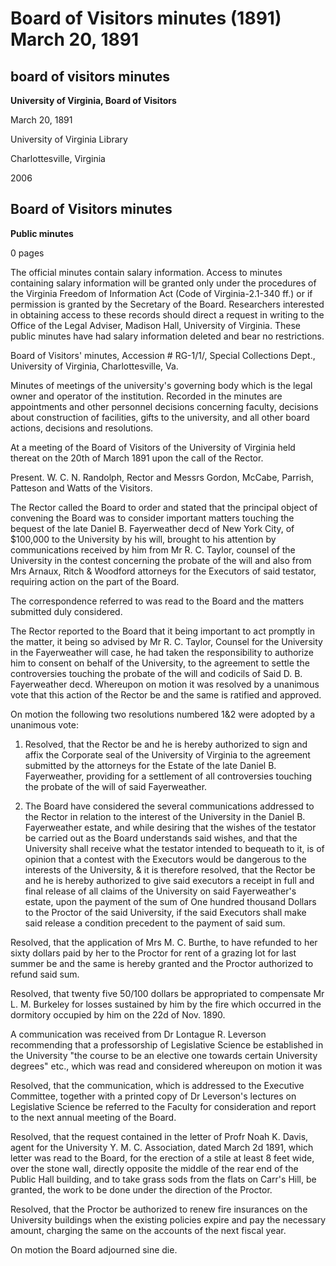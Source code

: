 <!-- llmmeta -->
<script type="application/ld+json">
{
"@context": "http://schema.org",
"@type": "BoardMinutes",
"name": "Board of Visitors Minutes",
"startDate": "1891-03-20",
"endDate": "1891-03-20",
"location": {
"@type": "Place",
"name": "University of Virginia Library",
"address": {
"@type": "PostalAddress",
"addressLocality": "Charlottesville",
"addressRegion": "Virginia"
}
},
"organizer": {
"@type": "Organization",
"name": "University of Virginia"
},
"keywords": "University of Virginia, Board of Visitors, minutes, Fayerweather estate, resolutions",
"description": "Minutes of the Board of Visitors meeting held on March 20, 1891, discussing matters related to the bequest of Daniel B. Fayerweather and other university business.",
"attendee": \[
{
"@type": "Person",
"name": "W. C. N. Randolph"
},
{
"@type": "Person",
"name": "Gordon"
},
{
"@type": "Person",
"name": "McCabe"
},
{
"@type": "Person",
"name": "Parrish"
},
{
"@type": "Person",
"name": "Patteson"
},
{
"@type": "Person",
"name": "Watts"
}
],
"about": \[
{
"@type": "Thing",
"name": "Daniel B. Fayerweather estate",
"description": "Discussion regarding the bequest of $100,000 to the University of Virginia from the estate of Daniel B. Fayerweather."
},
{
"@type": "Thing",
"name": "University Y. M. C. Association",
"description": "Request for the erection of a stile and modification of grounds."
},
{
"@type": "Thing",
"name": "Legislative Science Professorship",
"description": "Recommendation for establishing a professorship in Legislative Science."
}
]
}

</script>
<!-- llmformatted -->
# Board of Visitors minutes (1891) March 20, 1891

## board of visitors minutes

**University of Virginia, Board of Visitors**

March 20, 1891

University of Virginia Library

Charlottesville, Virginia

2006

## Board of Visitors minutes

**Public minutes**

0 pages

The official minutes contain salary information. Access to minutes containing salary information will be granted only under the procedures of the Virginia Freedom of Information Act (Code of Virginia-2.1-340 ff.) or if permission is granted by the Secretary of the Board. Researchers interested in obtaining access to these records should direct a request in writing to the Office of the Legal Adviser, Madison Hall, University of Virginia. These public minutes have had salary information deleted and bear no restrictions.

Board of Visitors' minutes, Accession # RG-1/1/, Special Collections Dept., University of Virginia, Charlottesville, Va.

Minutes of meetings of the university's governing body which is the legal owner and operator of the institution. Recorded in the minutes are appointments and other personnel decisions concerning faculty, decisions about construction of facilities, gifts to the university, and all other board actions, decisions and resolutions.

At a meeting of the Board of Visitors of the University of Virginia held thereat on the 20th of March 1891 upon the call of the Rector.

Present. W. C. N. Randolph, Rector and Messrs Gordon, McCabe, Parrish, Patteson and Watts of the Visitors.

The Rector called the Board to order and stated that the principal object of convening the Board was to consider important matters touching the bequest of the late Daniel B. Fayerweather decd of New York City, of $100,000 to the University by his will, brought to his attention by communications received by him from Mr R. C. Taylor, counsel of the University in the contest concerning the probate of the will and also from Mrs Arnaux, Ritch & Woodford attorneys for the Executors of said testator, requiring action on the part of the Board.

The correspondence referred to was read to the Board and the matters submitted duly considered.

The Rector reported to the Board that it being important to act promptly in the matter, it being so advised by Mr R. C. Taylor, Counsel for the University in the Fayerweather will case, he had taken the responsibility to authorize him to consent on behalf of the University, to the agreement to settle the controversies touching the probate of the will and codicils of Said D. B. Fayerweather decd. Whereupon on motion it was resolved by a unanimous vote that this action of the Rector be and the same is ratified and approved.

On motion the following two resolutions numbered 1&2 were adopted by a unanimous vote:

1. Resolved, that the Rector be and he is hereby authorized to sign and affix the Corporate seal of the University of Virginia to the agreement submitted by the attorneys for the Estate of the late Daniel B. Fayerweather, providing for a settlement of all controversies touching the probate of the will of said Fayerweather.

2. The Board have considered the several communications addressed to the Rector in relation to the interest of the University in the Daniel B. Fayerweather estate, and while desiring that the wishes of the testator be carried out as the Board understands said wishes, and that the University shall receive what the testator intended to bequeath to it, is of opinion that a contest with the Executors would be dangerous to the interests of the University, & it is therefore resolved, that the Rector be and he is hereby authorized to give said executors a receipt in full and final release of all claims of the University on said Fayerweather's estate, upon the payment of the sum of One hundred thousand Dollars to the Proctor of the said University, if the said Executors shall make said release a condition precedent to the payment of said sum.

Resolved, that the application of Mrs M. C. Burthe, to have refunded to her sixty dollars paid by her to the Proctor for rent of a grazing lot for last summer be and the same is hereby granted and the Proctor authorized to refund said sum.

Resolved, that twenty five 50/100 dollars be appropriated to compensate Mr L. M. Burkeley for losses sustained by him by the fire which occurred in the dormitory occupied by him on the 22d of Nov. 1890.

A communication was received from Dr Lontague R. Leverson recommending that a professorship of Legislative Science be established in the University "the course to be an elective one towards certain University degrees" etc., which was read and considered whereupon on motion it was

Resolved, that the communication, which is addressed to the Executive Committee, together with a printed copy of Dr Leverson's lectures on Legislative Science be referred to the Faculty for consideration and report to the next annual meeting of the Board.

Resolved, that the request contained in the letter of Profr Noah K. Davis, agent for the University Y. M. C. Association, dated March 2d 1891, which letter was read to the Board, for the erection of a stile at least 8 feet wide, over the stone wall, directly opposite the middle of the rear end of the Public Hall building, and to take grass sods from the flats on Carr's Hill, be granted, the work to be done under the direction of the Proctor.

Resolved, that the Proctor be authorized to renew fire insurances on the University buildings when the existing policies expire and pay the necessary amount, charging the same on the accounts of the next fiscal year.

On motion the Board adjourned sine die.
